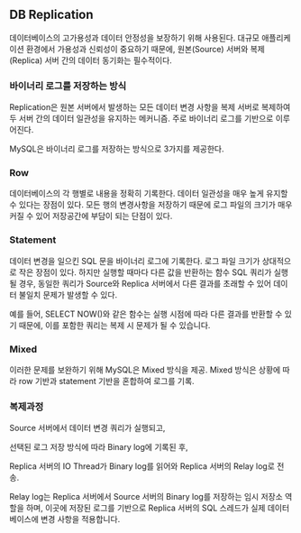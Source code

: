 ## DB Replication
데이터베이스의 고가용성과 데이터 안정성을 보장하기 위해 사용된다. 대규모 애플리케이션 환경에서 가용성과 신뢰성이 중요하기 때문에, 원본(Source) 서버와 복제(Replica) 서버 간의 데이터 동기화는 필수적이다.

### 바이너리 로그를 저장하는 방식
Replication은 원본 서버에서 발생하는 모든 데이터 변경 사항을 복제 서버로 복제하여 두 서버 간의 데이터 일관성을 유지하는 메커니즘. 주로 바이너리 로그를 기반으로 이루어진다.

MySQL은 바이너리 로그를 저장하는 방식으로 3가지를 제공한다.

### Row
데이터베이스의 각 행별로 내용을 정확히 기록한다. 데이터 일관성을 매우 높게 유지할 수 있다는 장점이 있다. 모든 행의 변경사항을 저장하기 때문에 로그 파일의 크기가 매우 커질 수 있어 저장공간에 부담이 되는 단점이 있다.

### Statement
데이터 변경을 일으킨 SQL 문을 바이너리 로그에 기록한다. 로그 파일 크기가 상대적으로 작은 장점이 있다. 하지만 실행할 때마다 다른 값을 반환하는 함수 SQL 쿼리가 실행될 경우, 동일한 쿼리가 Source와 Replica 서버에서 다른 결과를 초래할 수 있어 데이터 불일치 문제가 발생할 수 있다.

예를 들어, SELECT NOW()와 같은 함수는 실행 시점에 따라 다른 결과를 반환할 수 있기 때문에, 이를 포함한 쿼리는 복제 시 문제가 될 수 있습니다.

### Mixed
이러한 문제를 보완하기 위해 MySQL은 Mixed 방식을 제공. Mixed 방식은 상황에 따라 row 기반과 statement 기반을 혼합하여 로그를 기록. 

### 복제과정
Source 서버에서 데이터 변경 쿼리가 실행되고,

선택된 로그 저장 방식에 따라 Binary log에 기록된 후, 

Replica 서버의 IO Thread가 Binary log를 읽어와 Replica 서버의 Relay log로 전송.

Relay log는 Replica 서버에서 Source 서버의 Binary log를 저장하는 임시 저장소 역할을 하며, 이곳에 저장된 로그를 기반으로 Replica 서버의 SQL 스레드가 실제 데이터베이스에 변경 사항을 적용합니다.

